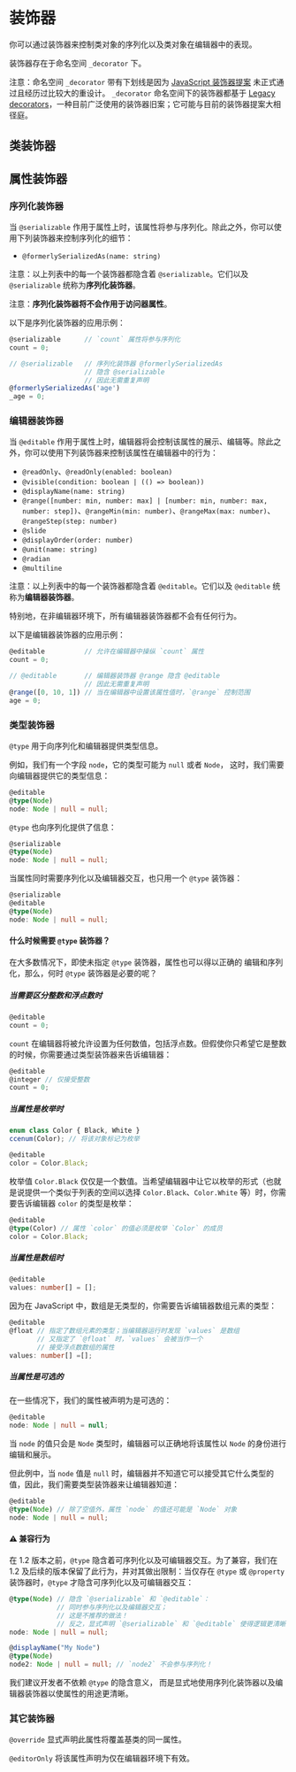 
# 装饰器

你可以通过装饰器来控制类对象的序列化以及类对象在编辑器中的表现。

装饰器存在于命名空间 `_decorator` 下。

注意：命名空间 `_decorator` 带有下划线是因为 [JavaScript 装饰器提案](https://github.com/tc39/proposal-decorators) 
未正式通过且经历过比较大的重设计。
`_decorator` 命名空间下的装饰器都基于 [Legacy decorators](https://github.com/tc39/proposal-decorators#comparison-with-babel-legacy-decorators)，一种目前广泛使用的装饰器旧案；它可能与目前的装饰器提案大相径庭。


## 类装饰器


## 属性装饰器

### 序列化装饰器

当 `@serializable` 作用于属性上时，该属性将参与序列化。除此之外，你可以使用下列装饰器来控制序列化的细节：

- `@formerlySerializedAs(name: string)`

注意：以上列表中的每一个装饰器都隐含着 `@serializable`。它们以及 `@serializable` 统称为**序列化装饰器**。

注意：**序列化装饰器将不会作用于访问器属性**。

以下是序列化装饰器的应用示例：

```ts
@serializable      // `count` 属性将参与序列化
count = 0;

// @serializable   // 序列化装饰器 @formerlySerializedAs 
                   // 隐含 @serializable
                   // 因此无需重复声明
@formerlySerializedAs('age')
_age = 0;
```

### 编辑器装饰器

当 `@editable` 作用于属性上时，编辑器将会控制该属性的展示、编辑等。除此之外，你可以使用下列装饰器来控制该属性在编辑器中的行为：

- `@readOnly`、`@readOnly(enabled: boolean)`
- `@visible(condition: boolean | (() => boolean))`
- `@displayName(name: string)`
- `@range([number: min, number: max] | [number: min, number: max, number: step])`、`@rangeMin(min: number)`、`@rangeMax(max: number)`、`@rangeStep(step: number)`
- `@slide`
- `@displayOrder(order: number)`
- `@unit(name: string)`
- `@radian`
- `@multiline`

注意：以上列表中的每一个装饰器都隐含着 `@editable`。它们以及 `@editable` 统称为**编辑器装饰器**。

特别地，在非编辑器环境下，所有编辑器装饰器都不会有任何行为。

以下是编辑器装饰器的应用示例：

```ts
@editable          // 允许在编辑器中操纵 `count` 属性
count = 0;

// @editable       // 编辑器装饰器 @range 隐含 @editable
                   // 因此无需重复声明
@range([0, 10, 1]) // 当在编辑器中设置该属性值时，`@range` 控制范围
age = 0;
```

### 类型装饰器

`@type` 用于向序列化和编辑器提供类型信息。

例如，我们有一个字段 `node`，它的类型可能为 `null` 或者 `Node`，
这时，我们需要向编辑器提供它的类型信息：
```ts
@editable
@type(Node)
node: Node | null = null;
```

`@type` 也向序列化提供了信息：
```ts
@serializable
@type(Node)
node: Node | null = null;
```

当属性同时需要序列化以及编辑器交互，也只用一个 `@type` 装饰器：
```ts
@serializable
@editable
@type(Node)
node: Node | null = null;
```

#### 什么时候需要 `@type` 装饰器？

在大多数情况下，即使未指定 `@type` 装饰器，属性也可以得以正确的
编辑和序列化，那么，何时 `@type` 装饰器是必要的呢？

##### 当需要区分整数和浮点数时

```ts
@editable
count = 0;
```

`count` 在编辑器将被允许设置为任何数值，包括浮点数。但假使你只希望它是整数的时候，你需要通过类型装饰器来告诉编辑器：

```ts
@editable
@integer // 仅接受整数
count = 0;
```

##### 当属性是枚举时

```ts
enum class Color { Black, White }
ccenum(Color); // 将该对象标记为枚举

@editable
color = Color.Black;
```

枚举值 `Color.Black` 仅仅是一个数值。当希望编辑器中让它以枚举的形式（也就是说提供一个类似于列表的空间以选择 `Color.Black`、`Color.White` 等）时，你需要告诉编辑器 `color` 的类型是枚举：

```ts
@editable
@type(Color) // 属性 `color` 的值必须是枚举 `Color` 的成员
color = Color.Black;
```

##### 当属性是数组时

```ts
@editable
values: number[] = [];
```

因为在 JavaScript 中，数组是无类型的，你需要告诉编辑器数组元素的类型：

```ts
@editable
@float // 指定了数组元素的类型；当编辑器运行时发现 `values` 是数组
       // 又指定了 `@float` 时，`values` 会被当作一个
       // 接受浮点数数组的属性
values: number[] =[];
```

##### 当属性是可选的

在一些情况下，我们的属性被声明为是可选的：
```ts
@editable
node: Node | null = null;
```

当 `node` 的值只会是 `Node` 类型时，编辑器可以正确地将该属性以 `Node` 的身份进行编辑和展示。

但此例中，当 `node` 值是 `null` 时，编辑器并不知道它可以接受其它什么类型的值，因此，我们需要类型装饰器来让编辑器知道：

```ts
@editable
@type(Node) // 除了空值外，属性 `node` 的值还可能是 `Node` 对象
node: Node | null = null;
```

#### ⚠️ 兼容行为

在 1.2 版本之前，`@type` 隐含着可序列化以及可编辑器交互。为了兼容，我们在 1.2 及后续的版本保留了此行为，并对其做出限制：当仅存在 `@type` 或 `@property` 装饰器时，`@type` 才隐含可序列化以及可编辑器交互：
```ts
@type(Node) // 隐含 `@serializable` 和 `@editable`：
            // 同时参与序列化以及编辑器交互；
            // 这是不推荐的做法！
            // 反之，显式声明 `@serializable` 和 `@editable` 使得逻辑更清晰
node: Node | null = null;

@displayName("My Node")
@type(Node)
node2: Node | null = null; // `node2` 不会参与序列化！
```

我们建议开发者不依赖 `@type` 的隐含意义，
而是显式地使用序列化装饰器以及编辑器装饰器以使属性的用途更清晰。

### 其它装饰器

`@override` 显式声明此属性将覆盖基类的同一属性。

`@editorOnly` 将该属性声明为仅在编辑器环境下有效。